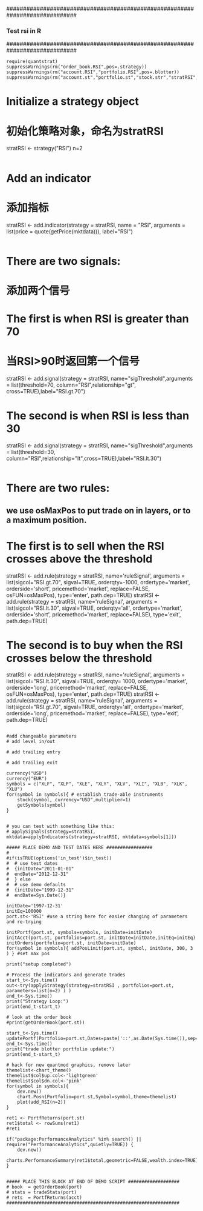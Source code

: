 #############################################################################
### Test rsi in R
#############################################################################

```
require(quantstrat)
suppressWarnings(rm("order_book.RSI",pos=.strategy))
suppressWarnings(rm("account.RSI","portfolio.RSI",pos=.blotter))
suppressWarnings(rm("account.st","portfolio.st","stock.str","stratRSI","initDate","initEq",'start_t','end_t'))

```
# Initialize a strategy object
# 初始化策略对象，命名为stratRSI
stratRSI <- strategy("RSI")
n=2
```

```
# Add an indicator
# 添加指标
stratRSI <- add.indicator(strategy = stratRSI, name = "RSI", arguments = list(price = quote(getPrice(mktdata))), label="RSI")
```

```
# There are two signals:
# 添加两个信号
# The first is when RSI is greater than 70
# 当RSI>90时返回第一个信号
stratRSI <- add.signal(strategy = stratRSI, name="sigThreshold",arguments = list(threshold=70, column="RSI",relationship="gt", cross=TRUE),label="RSI.gt.70")

# The second is when RSI is less than 30
stratRSI <- add.signal(strategy = stratRSI, name="sigThreshold",arguments = list(threshold=30, column="RSI",relationship="lt",cross=TRUE),label="RSI.lt.30")
```

```
# There are two rules:
## we use osMaxPos to put trade on in layers, or to a maximum position. 

# The first is to sell when the RSI crosses above the threshold
stratRSI <- add.rule(strategy = stratRSI, name='ruleSignal', arguments = list(sigcol="RSI.gt.70", sigval=TRUE, orderqty=-1000, ordertype='market', orderside='short', pricemethod='market', replace=FALSE, osFUN=osMaxPos), type='enter', path.dep=TRUE)
stratRSI <- add.rule(strategy = stratRSI, name='ruleSignal', arguments = list(sigcol="RSI.lt.30", sigval=TRUE, orderqty='all', ordertype='market', orderside='short', pricemethod='market', replace=FALSE), type='exit', path.dep=TRUE)

# The second is to buy when the RSI crosses below the threshold
stratRSI <- add.rule(strategy = stratRSI, name='ruleSignal', arguments = list(sigcol="RSI.lt.30", sigval=TRUE, orderqty= 1000, ordertype='market', orderside='long', pricemethod='market', replace=FALSE, osFUN=osMaxPos), type='enter', path.dep=TRUE)
stratRSI <- add.rule(strategy = stratRSI, name='ruleSignal', arguments = list(sigcol="RSI.gt.70", sigval=TRUE, orderqty='all', ordertype='market', orderside='long', pricemethod='market', replace=FALSE), type='exit', path.dep=TRUE)
```

#add changeable parameters
# add level in/out

# add trailing entry

# add trailing exit

currency("USD")
currency("EUR")
symbols = c("XLF", "XLP", "XLE", "XLY", "XLV", "XLI", "XLB", "XLK", "XLU")
for(symbol in symbols){ # establish trade-able instruments
    stock(symbol, currency="USD",multiplier=1)
	getSymbols(symbol)
}


# you can test with something like this:
# applySignals(strategy=stratRSI, mktdata=applyIndicators(strategy=stratRSI, mktdata=symbols[1]))

##### PLACE DEMO AND TEST DATES HERE #################
#
#if(isTRUE(options('in_test')$in_test))
#  # use test dates
#  {initDate="2011-01-01" 
#  endDate="2012-12-31"   
#  } else
#  # use demo defaults
#  {initDate="1999-12-31"
#  endDate=Sys.Date()}

initDate='1997-12-31'
initEq=100000
port.st<-'RSI' #use a string here for easier changing of parameters and re-trying

initPortf(port.st, symbols=symbols, initDate=initDate)
initAcct(port.st, portfolios=port.st, initDate=initDate,initEq=initEq)
initOrders(portfolio=port.st, initDate=initDate)
for(symbol in symbols){ addPosLimit(port.st, symbol, initDate, 300, 3 ) } #set max pos 

print("setup completed")

# Process the indicators and generate trades
start_t<-Sys.time()
out<-try(applyStrategy(strategy=stratRSI , portfolios=port.st, parameters=list(n=2) ) )
end_t<-Sys.time()
print("Strategy Loop:")
print(end_t-start_t)

# look at the order book
#print(getOrderBook(port.st))

start_t<-Sys.time()
updatePortf(Portfolio=port.st,Dates=paste('::',as.Date(Sys.time()),sep=''))
end_t<-Sys.time()
print("trade blotter portfolio update:")
print(end_t-start_t)

# hack for new quantmod graphics, remove later
themelist<-chart_theme()
themelist$col$up.col<-'lightgreen'
themelist$col$dn.col<-'pink'
for(symbol in symbols){
    dev.new()
    chart.Posn(Portfolio=port.st,Symbol=symbol,theme=themelist)
    plot(add_RSI(n=2))
}

ret1 <- PortfReturns(port.st)
ret1$total <- rowSums(ret1)
#ret1

if("package:PerformanceAnalytics" %in% search() || require("PerformanceAnalytics",quietly=TRUE)) {
    dev.new()
    charts.PerformanceSummary(ret1$total,geometric=FALSE,wealth.index=TRUE)
}


##### PLACE THIS BLOCK AT END OF DEMO SCRIPT ################### 
# book  = getOrderBook(port)
# stats = tradeStats(port)
# rets  = PortfReturns(acct)
################################################################
